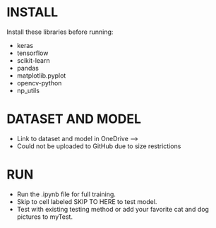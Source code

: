 # INSTALL
Install these libraries before running:
- keras
- tensorflow
- scikit-learn
- pandas
- matplotlib.pyplot
- opencv-python
- np_utils

# DATASET AND MODEL
- Link to dataset and model in OneDrive --> 
- Could not be uploaded to GitHub due to size restrictions

# RUN
- Run the .ipynb file for full training.
- Skip to cell labeled SKIP TO HERE to test model.
- Test with existing testing method or add your favorite cat and dog pictures to myTest.
